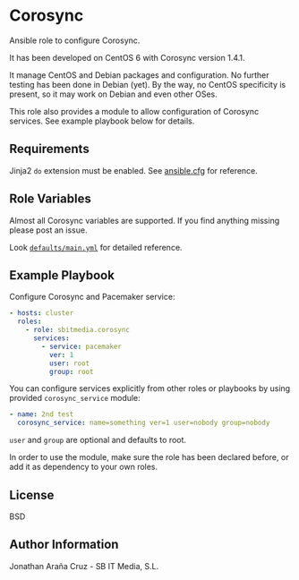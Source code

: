 Corosync
========

Ansible role to configure Corosync.

It has been developed on CentOS 6 with Corosync version 1.4.1.

It manage CentOS and Debian packages and configuration. No further testing has
been done in Debian (yet). By the way, no CentOS specificity is present, so it
may work on Debian and even other OSes.

This role also provides a module to allow configuration of Corosync services. See example playbook below for details.

Requirements
------------

Jinja2 `do` extension must be enabled. See [ansible.cfg](https://github.com/ansible/ansible/blob/devel/examples/ansible.cfg) for reference.

Role Variables
--------------

Almost all Corosync variables are supported. If you find anything missing
please post an issue.

Look [`defaults/main.yml`](defaults/main.yml) for detailed reference.

Example Playbook
----------------

Configure Corosync and Pacemaker service:

```yaml
- hosts: cluster
  roles:
    - role: sbitmedia.corosync
      services:
        - service: pacemaker
          ver: 1
          user: root
          group: root
```

You can configure services explicitly from other roles or playbooks by using
provided `corosync_service` module:

```yaml
- name: 2nd test
  corosync_service: name=something ver=1 user=nobody group=nobody
```

`user` and `group` are optional and defaults to root.

In order to use the module, make sure the role has been declared before, or add
it as dependency to your own roles.

License
-------

BSD

Author Information
------------------

Jonathan Araña Cruz - SB IT Media, S.L.

